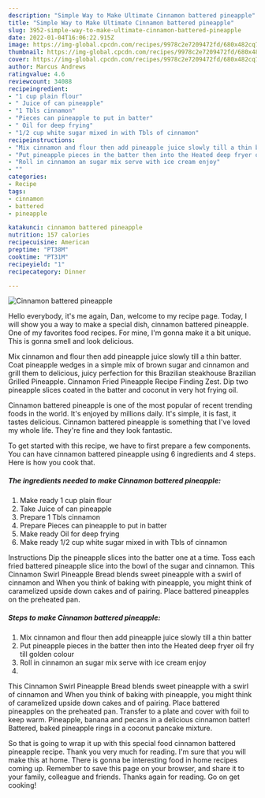 ```yaml
---
description: "Simple Way to Make Ultimate Cinnamon battered pineapple"
title: "Simple Way to Make Ultimate Cinnamon battered pineapple"
slug: 3952-simple-way-to-make-ultimate-cinnamon-battered-pineapple
date: 2022-01-04T16:06:22.915Z
image: https://img-global.cpcdn.com/recipes/9978c2e7209472fd/680x482cq70/cinnamon-battered-pineapple-recipe-main-photo.jpg
thumbnail: https://img-global.cpcdn.com/recipes/9978c2e7209472fd/680x482cq70/cinnamon-battered-pineapple-recipe-main-photo.jpg
cover: https://img-global.cpcdn.com/recipes/9978c2e7209472fd/680x482cq70/cinnamon-battered-pineapple-recipe-main-photo.jpg
author: Marcus Andrews
ratingvalue: 4.6
reviewcount: 34088
recipeingredient:
- "1 cup plain flour"
- " Juice of can pineapple"
- "1 Tbls cinnamon"
- "Pieces can pineapple to put in batter"
- " Oil for deep frying"
- "1/2 cup white sugar mixed in with Tbls of cinnamon"
recipeinstructions:
- "Mix cinnamon and flour then add pineapple juice slowly till a thin batter"
- "Put pineapple pieces in the batter then into the Heated deep fryer oil fry till golden colour"
- "Roll in cinnamon an sugar mix serve with ice cream enjoy"
- ""
categories:
- Recipe
tags:
- cinnamon
- battered
- pineapple

katakunci: cinnamon battered pineapple 
nutrition: 157 calories
recipecuisine: American
preptime: "PT38M"
cooktime: "PT31M"
recipeyield: "1"
recipecategory: Dinner

---
```



![Cinnamon battered pineapple](https://img-global.cpcdn.com/recipes/9978c2e7209472fd/680x482cq70/cinnamon-battered-pineapple-recipe-main-photo.jpg)

Hello everybody, it's me again, Dan, welcome to my recipe page. Today, I will show you a way to make a special dish, cinnamon battered pineapple. One of my favorites food recipes. For mine, I'm gonna make it a bit unique. This is gonna smell and look delicious.

Mix cinnamon and flour then add pineapple juice slowly till a thin batter. Coat pineapple wedges in a simple mix of brown sugar and cinnamon and grill them to delicious, juicy perfection for this Brazilian steakhouse Brazilian Grilled Pineapple. Cinnamon Fried Pineapple Recipe Finding Zest. Dip two pineapple slices coated in the batter and coconut in very hot frying oil.

Cinnamon battered pineapple is one of the most popular of recent trending foods in the world. It's enjoyed by millions daily. It's simple, it is fast, it tastes delicious. Cinnamon battered pineapple is something that I've loved my whole life. They're fine and they look fantastic.


To get started with this recipe, we have to first prepare a few components. You can have cinnamon battered pineapple using 6 ingredients and 4 steps. Here is how you cook that.

<!--inarticleads1-->

##### The ingredients needed to make Cinnamon battered pineapple:

1. Make ready 1 cup plain flour
1. Take  Juice of can pineapple
1. Prepare 1 Tbls cinnamon
1. Prepare Pieces can pineapple to put in batter
1. Make ready  Oil for deep frying
1. Make ready 1/2 cup white sugar mixed in with Tbls of cinnamon


Instructions Dip the pineapple slices into the batter one at a time. Toss each fried battered pineapple slice into the bowl of the sugar and cinnamon. This Cinnamon Swirl Pineapple Bread blends sweet pineapple with a swirl of cinnamon and When you think of baking with pineapple, you might think of caramelized upside down cakes and of pairing. Place battered pineapples on the preheated pan. 

<!--inarticleads2-->

##### Steps to make Cinnamon battered pineapple:

1. Mix cinnamon and flour then add pineapple juice slowly till a thin batter
1. Put pineapple pieces in the batter then into the Heated deep fryer oil fry till golden colour
1. Roll in cinnamon an sugar mix serve with ice cream enjoy
1. 


This Cinnamon Swirl Pineapple Bread blends sweet pineapple with a swirl of cinnamon and When you think of baking with pineapple, you might think of caramelized upside down cakes and of pairing. Place battered pineapples on the preheated pan. Transfer to a plate and cover with foil to keep warm. Pineapple, banana and pecans in a delicious cinnamon batter! Battered, baked pineapple rings in a coconut pancake mixture. 

So that is going to wrap it up with this special food cinnamon battered pineapple recipe. Thank you very much for reading. I'm sure that you will make this at home. There is gonna be interesting food in home recipes coming up. Remember to save this page on your browser, and share it to your family, colleague and friends. Thanks again for reading. Go on get cooking!
